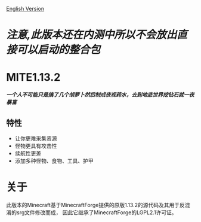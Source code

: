 [English Version](https://github.com/X1AOYu233/MITE1.13.2/blob/master/README.md)
# **_注意,此版本还在内测中所以不会放出直接可以启动的整合包_**
# MITE1.13.2
**_一个人不可能只是搞了几个胡萝卜然后制成夜视药水，去到地底世界挖钻石就一夜暴富_**
## 特性
* 让你更难采集资源
* 怪物更具有攻击性
* 续航性更差
* 添加多种怪物、食物、工具、护甲
# 关于
此版本的Minecraft基于MinecraftForge提供的原版1.13.2的源代码及其用于反混淆的srg文件修改而成，
因此它继承了MinecraftForge的LGPL2.1许可证。
